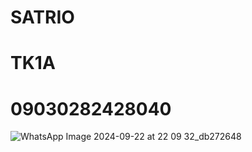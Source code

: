 # SATRIO
# TK1A
# 09030282428040
![WhatsApp Image 2024-09-22 at 22 09 32_db272648](https://github.com/user-attachments/assets/b58c7f72-96f7-434c-9fac-aa3fad18b5d4)
